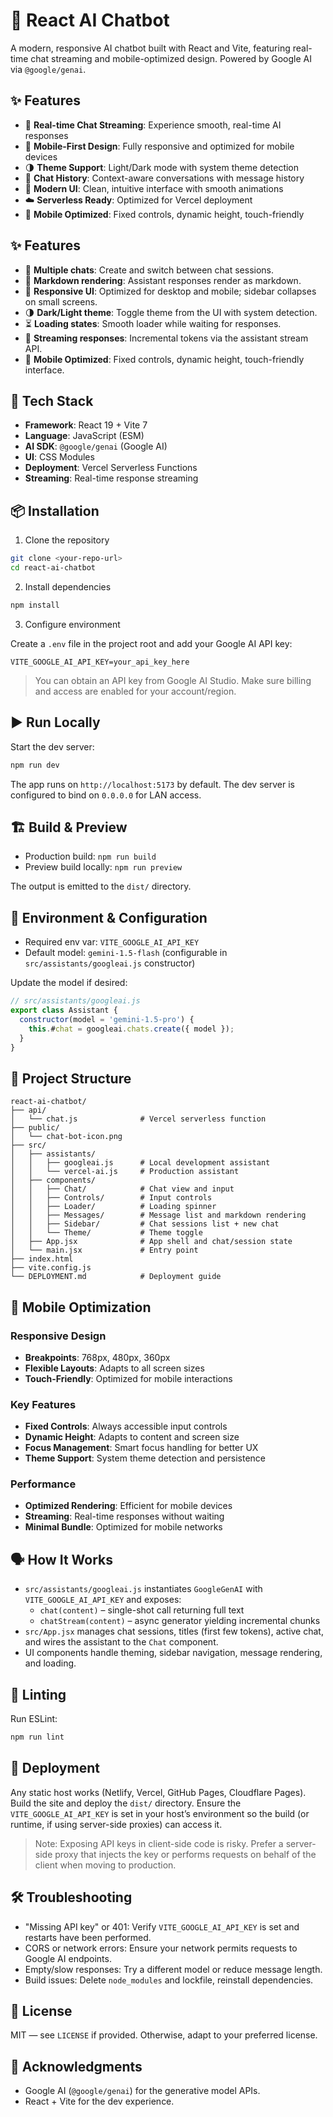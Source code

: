 # 🤖 React AI Chatbot

A modern, responsive AI chatbot built with React and Vite, featuring real-time chat streaming and mobile-optimized design. Powered by Google AI via `@google/genai`.

## ✨ Features

- 💬 **Real-time Chat Streaming**: Experience smooth, real-time AI responses
- 📱 **Mobile-First Design**: Fully responsive and optimized for mobile devices
- 🌗 **Theme Support**: Light/Dark mode with system theme detection
- 📝 **Chat History**: Context-aware conversations with message history
- 🎨 **Modern UI**: Clean, intuitive interface with smooth animations
- ☁️ **Serverless Ready**: Optimized for Vercel deployment
- 📱 **Mobile Optimized**: Fixed controls, dynamic height, touch-friendly

## ✨ Features

- 💬 **Multiple chats**: Create and switch between chat sessions.
- 📝 **Markdown rendering**: Assistant responses render as markdown.
- 📱 **Responsive UI**: Optimized for desktop and mobile; sidebar collapses on small screens.
- 🌗 **Dark/Light theme**: Toggle theme from the UI with system detection.
- ⏳ **Loading states**: Smooth loader while waiting for responses.
- 🚿 **Streaming responses**: Incremental tokens via the assistant stream API.
- 📱 **Mobile Optimized**: Fixed controls, dynamic height, touch-friendly interface.

## 🧰 Tech Stack

- **Framework**: React 19 + Vite 7
- **Language**: JavaScript (ESM)
- **AI SDK**: `@google/genai` (Google AI)
- **UI**: CSS Modules
- **Deployment**: Vercel Serverless Functions
- **Streaming**: Real-time response streaming

## 📦 Installation

1) Clone the repository
```bash
git clone <your-repo-url>
cd react-ai-chatbot
```

2) Install dependencies
```bash
npm install
```

3) Configure environment

Create a `.env` file in the project root and add your Google AI API key:
```env
VITE_GOOGLE_AI_API_KEY=your_api_key_here
```

> You can obtain an API key from Google AI Studio. Make sure billing and access are enabled for your account/region.

## ▶️ Run Locally

Start the dev server:
```bash
npm run dev
```

The app runs on `http://localhost:5173` by default. The dev server is configured to bind on `0.0.0.0` for LAN access.

## 🏗️ Build & Preview

- Production build: `npm run build`
- Preview build locally: `npm run preview`

The output is emitted to the `dist/` directory.

## 🔐 Environment & Configuration

- Required env var: `VITE_GOOGLE_AI_API_KEY`
- Default model: `gemini-1.5-flash` (configurable in `src/assistants/googleai.js` constructor)

Update the model if desired:
```js
// src/assistants/googleai.js
export class Assistant {
  constructor(model = 'gemini-1.5-pro') {
    this.#chat = googleai.chats.create({ model });
  }
}
```

## 🧩 Project Structure

```
react-ai-chatbot/
├── api/
│   └── chat.js              # Vercel serverless function
├── public/
│   └── chat-bot-icon.png
├── src/
│   ├── assistants/
│   │   ├── googleai.js      # Local development assistant
│   │   └── vercel-ai.js     # Production assistant
│   ├── components/
│   │   ├── Chat/            # Chat view and input
│   │   ├── Controls/        # Input controls
│   │   ├── Loader/          # Loading spinner
│   │   ├── Messages/        # Message list and markdown rendering
│   │   ├── Sidebar/         # Chat sessions list + new chat
│   │   └── Theme/           # Theme toggle
│   ├── App.jsx              # App shell and chat/session state
│   └── main.jsx             # Entry point
├── index.html
├── vite.config.js
└── DEPLOYMENT.md            # Deployment guide
```

## 📱 Mobile Optimization

### Responsive Design
- **Breakpoints**: 768px, 480px, 360px
- **Flexible Layouts**: Adapts to all screen sizes
- **Touch-Friendly**: Optimized for mobile interactions

### Key Features
- **Fixed Controls**: Always accessible input controls
- **Dynamic Height**: Adapts to content and screen size
- **Focus Management**: Smart focus handling for better UX
- **Theme Support**: System theme detection and persistence

### Performance
- **Optimized Rendering**: Efficient for mobile devices
- **Streaming**: Real-time responses without waiting
- **Minimal Bundle**: Optimized for mobile networks

## 🗣️ How It Works

- `src/assistants/googleai.js` instantiates `GoogleGenAI` with `VITE_GOOGLE_AI_API_KEY` and exposes:
  - `chat(content)` – single-shot call returning full text
  - `chatStream(content)` – async generator yielding incremental chunks
- `src/App.jsx` manages chat sessions, titles (first few tokens), active chat, and wires the assistant to the `Chat` component.
- UI components handle theming, sidebar navigation, message rendering, and loading.

## 🧪 Linting

Run ESLint:
```bash
npm run lint
```

## 🚀 Deployment

Any static host works (Netlify, Vercel, GitHub Pages, Cloudflare Pages). Build the site and deploy the `dist/` directory. Ensure the `VITE_GOOGLE_AI_API_KEY` is set in your host’s environment so the build (or runtime, if using server-side proxies) can access it.

> Note: Exposing API keys in client-side code is risky. Prefer a server-side proxy that injects the key or performs requests on behalf of the client when moving to production.

## 🛠️ Troubleshooting

- "Missing API key" or 401: Verify `VITE_GOOGLE_AI_API_KEY` is set and restarts have been performed.
- CORS or network errors: Ensure your network permits requests to Google AI endpoints.
- Empty/slow responses: Try a different model or reduce message length.
- Build issues: Delete `node_modules` and lockfile, reinstall dependencies.

## 📄 License

MIT — see `LICENSE` if provided. Otherwise, adapt to your preferred license.

## 🙌 Acknowledgments

- Google AI (`@google/genai`) for the generative model APIs.
- React + Vite for the dev experience.